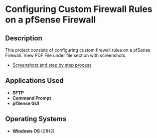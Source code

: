 <h1>Configuring Custom Firewall Rules on a pfSense Firewall</h1>


<h2>Description</h2>
This project consists of configuring custom firewall rules on a pfSense Firewall. View PDF File under file section with screenshots. 
<br />

- [Screenshots and step by step process](https://github.com/SulliZ/Customizing-Firewall-Rules/blob/main/ZadranSaliman_Configuring_Custom_Firewall_Rules.pdf) 


<h2>Applications Used</h2>

- <b>SFTP</b> 
- <b>Command Prompt</b>
- <b>pfSense GUI</b> 

<h2>Operating Systems</h2>

- <b>Windows OS</b> (21H2)

<!--
 ```diff
- text in red
+ text in green
! text in orange
# text in gray
@@ text in purple (and bold)@@
```
--!>

